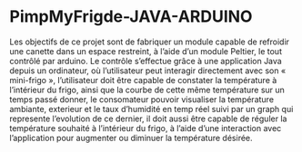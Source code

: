 # PimpMyFrigde-JAVA-ARDUINO
Les objectifs de ce projet sont de fabriquer un module capable de refroidir une canette dans un espace restreint, à l’aide d’un module Peltier, le tout contrôlé par arduino. Le contrôle s’effectue grâce à une application Java depuis un ordinateur, où l’utilisateur peut interagir directement avec son « mini-frigo », l’utilisateur doit être capable de constater la température à l’intérieur du frigo, ainsi que la courbe de cette même température sur un temps passé donner, le consomateur pouvoir visualiser la température ambiante, exterieur et le taux d’humidité en temp réel suivi par un graph qui represente l’evolution de ce dernier, il doit aussi être capable de réguler la température souhaité à l’intérieur du frigo, à l’aide d’une interaction avec l’application pour augmenter ou diminuer la température désirée.
